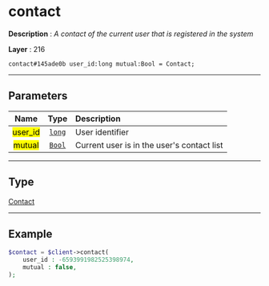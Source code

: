 # contact

**Description** : *A contact of the current user that is registered in the system*

**Layer** : 216

```tl
contact#145ade0b user_id:long mutual:Bool = Contact;
```

---

## Parameters

| Name | Type | Description |
| :---: | :---: | :--- |
| <mark>user_id</mark> | [`long`](type/long) | User identifier |
| <mark>mutual</mark> | [`Bool`](type/Bool) | Current user is in the user's contact list |

---

## Type

[Contact](type/Contact)

---

## Example

```php
$contact = $client->contact(
	user_id : -6593991982525398974,
	mutual : false,
);
```